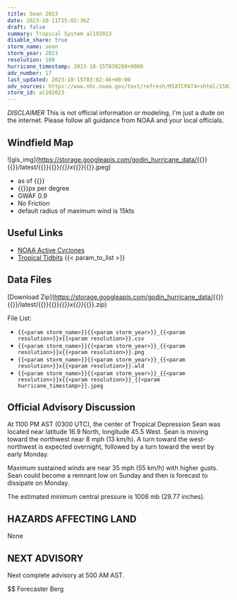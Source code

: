 ```yaml
---
title: Sean 2023
date: 2023-10-11T15:02:36Z
draft: false
summary: Tropical System al192023
disable_share: true
storm_name: sean
storm_year: 2023
resolution: 100
hurricane_timestamp: 2023-10-15T030200+0000
adv_number: 17
last_updated: 2023-10-15T03:02:46+00:00
adv_sources: https://www.nhc.noaa.gov/text/refresh/MIATCPAT4+shtml/150231.shtml;https://www.nhc.noaa.gov/refresh/graphics_at4+shtml/023248.shtml?cone
storm_id: al192023
---
```

*DISCLAIMER* This is not official information or modeling, I'm just a dude on the internet.  Please follow all guidance from NOAA and your local officials.

## Windfield Map
![gis_img](https://storage.googleapis.com/godin_hurricane_data/{{<param storm_name>}}{{<param storm_year>}}/latest/{{<param storm_name>}}{{<param storm_year>}}_{{<param resolution>}}x{{<param resolution>}}_{{<param hurricane_timestamp>}}.jpeg)

- as of {{<param last_updated>}}
- {{<param resolution>}}px per degree
- GWAF 0.9
- No Friction
- default radius of maximum wind is 15kts

## Useful Links
- [NOAA Active Cyclones](https://www.nhc.noaa.gov/)
- [Tropical Tidbits](https://www.tropicaltidbits.com/storminfo/)
{{< param_to_list >}}

## Data Files
[Download Zip](https://storage.googleapis.com/godin_hurricane_data/{{<param storm_name>}}{{<param storm_year>}}/latest/{{<param storm_name>}}{{<param storm_year>}}_{{<param resolution>}}x{{<param resolution>}}_{{<param hurricane_timestamp>}}.zip)

File List:
- `{{<param storm_name>}}{{<param storm_year>}}_{{<param resolution>}}x{{<param resolution>}}.csv`
- `{{<param storm_name>}}{{<param storm_year>}}_{{<param resolution>}}x{{<param resolution>}}.png`
- `{{<param storm_name>}}{{<param storm_year>}}_{{<param resolution>}}x{{<param resolution>}}.wld`
- `{{<param storm_name>}}{{<param storm_year>}}_{{<param resolution>}}x{{<param resolution>}}_{{<param hurricane_timestamp>}}.jpeg`


## Official Advisory Discussion
At 1100 PM AST (0300 UTC), the center of Tropical Depression Sean
was located near latitude 16.9 North, longitude 45.5 West.  Sean is 
moving toward the northwest near 8 mph (13 km/h).  A turn toward 
the west-northwest is expected overnight, followed by a turn toward 
the west by early Monday.
 
Maximum sustained winds are near 35 mph (55 km/h) with higher gusts.
Sean could become a remnant low on Sunday and then is forecast to 
dissipate on Monday.
 
The estimated minimum central pressure is 1008 mb (29.77 inches).
 
 
HAZARDS AFFECTING LAND
----------------------
None
 
 
NEXT ADVISORY
-------------
Next complete advisory at 500 AM AST.
 
$$
Forecaster Berg